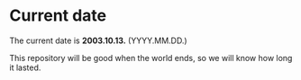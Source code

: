# Current date

The current date is **2003.10.13.** (YYYY.MM.DD.)

This repository will be good when the world ends, so we will know how long it lasted.